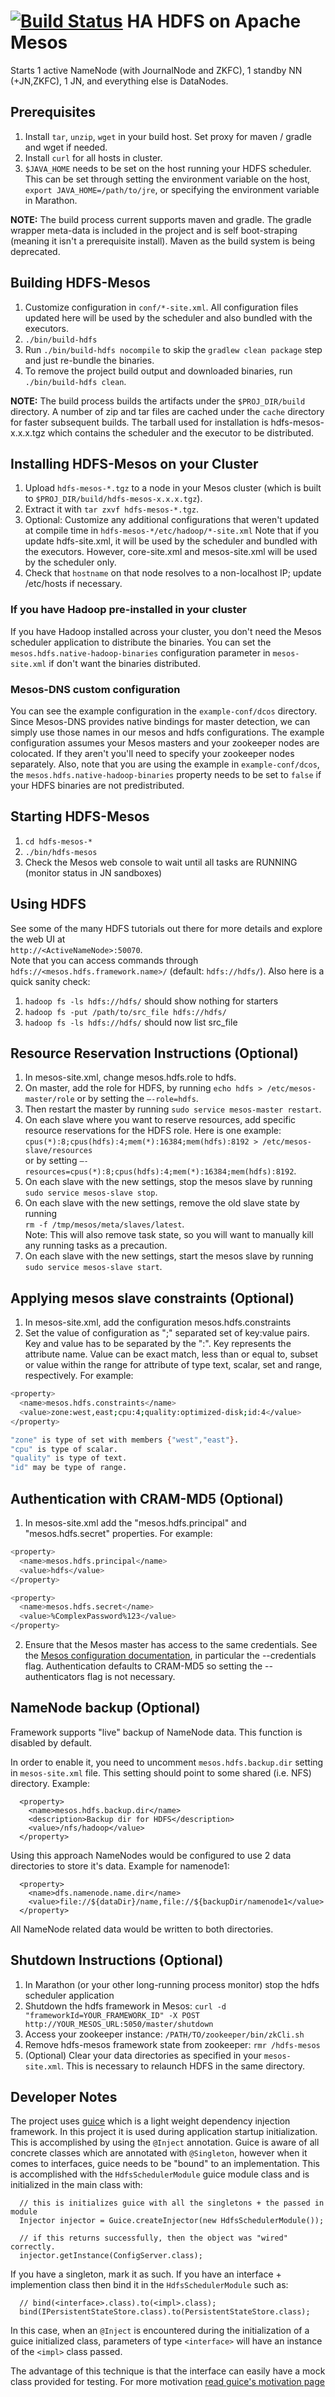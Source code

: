 [![Build Status](https://travis-ci.org/mesosphere/hdfs.svg?branch=master)](https://travis-ci.org/mesosphere/hdfs)
HA HDFS on Apache Mesos
======================
Starts 1 active NameNode (with JournalNode and ZKFC), 1 standby NN (+JN,ZKFC), 1 JN, and everything else is DataNodes.

Prerequisites
--------------------------
1. Install `tar`, `unzip`, `wget` in your build host. Set proxy for maven / gradle and wget if needed.
2. Install `curl` for all hosts in cluster.
3. `$JAVA_HOME` needs to be set on the host running your HDFS scheduler. This can be set through setting the environment variable on the host, `export JAVA_HOME=/path/to/jre`, or specifying the environment variable in Marathon.

**NOTE:** The build process current supports maven and gradle.   The gradle wrapper meta-data is included in the project and is self boot-straping (meaning it isn't a prerequisite install).  Maven as the build system is being deprecated.

Building HDFS-Mesos
--------------------------
1. Customize configuration in `conf/*-site.xml`. All configuration files updated here will be used by the scheduler and also bundled with the executors.
2. `./bin/build-hdfs`
3. Run `./bin/build-hdfs nocompile` to skip the `gradlew clean package` step and just re-bundle the binaries.
4. To remove the project build output and downloaded binaries, run `./bin/build-hdfs clean`.

**NOTE:** The build process builds the artifacts under the `$PROJ_DIR/build` directory.  A number of zip and tar files are cached under the `cache` directory for faster subsequent builds.   The tarball used for installation is hdfs-mesos-x.x.x.tgz which contains the scheduler and the executor to be distributed.


Installing HDFS-Mesos on your Cluster
--------------------------
1. Upload `hdfs-mesos-*.tgz` to a node in your Mesos cluster (which is built to `$PROJ_DIR/build/hdfs-mesos-x.x.x.tgz`).
2. Extract it with `tar zxvf hdfs-mesos-*.tgz`.
3. Optional: Customize any additional configurations that weren't updated at compile time in `hdfs-mesos-*/etc/hadoop/*-site.xml` Note that if you update hdfs-site.xml, it will be used by the scheduler and bundled with the executors. However, core-site.xml and mesos-site.xml will be used by the scheduler only.
4. Check that `hostname` on that node resolves to a non-localhost IP; update /etc/hosts if necessary.

### If you have Hadoop pre-installed in your cluster
If you have Hadoop installed across your cluster, you don't need the Mesos scheduler application to distribute the binaries. You can set the `mesos.hdfs.native-hadoop-binaries` configuration parameter in `mesos-site.xml` if don't want the binaries distributed.

### Mesos-DNS custom configuration
You can see the example configuration in the `example-conf/dcos` directory. Since Mesos-DNS provides native bindings for master detection, we can simply use those names in our mesos and hdfs configurations. The example configuration assumes your Mesos masters and your zookeeper nodes are colocated. If they aren't you'll need to specify your zookeeper nodes separately. Also, note that you are using the example in `example-conf/dcos`, the `mesos.hdfs.native-hadoop-binaries` property needs to be set to `false` if your HDFS binaries are not predistributed.

Starting HDFS-Mesos
--------------------------
1. `cd hdfs-mesos-*`
2. `./bin/hdfs-mesos`
3. Check the Mesos web console to wait until all tasks are RUNNING (monitor status in JN sandboxes)

Using HDFS
--------------------------
See some of the many HDFS tutorials out there for more details and explore the web UI at <br>`http://<ActiveNameNode>:50070`.</br>
Note that you can access commands through `hdfs://<mesos.hdfs.framework.name>/` (default: `hdfs://hdfs/`).
Also here is a quick sanity check:

1. `hadoop fs -ls hdfs://hdfs/` should show nothing for starters
2. `hadoop fs -put /path/to/src_file hdfs://hdfs/`
3. `hadoop fs -ls hdfs://hdfs/` should now list src_file

Resource Reservation Instructions (Optional)
--------------------------

1. In mesos-site.xml, change mesos.hdfs.role to hdfs.
2. On master, add the role for HDFS, by running `echo hdfs > /etc/mesos-master/role` or by setting the `—-role=hdfs`.
3. Then restart the master by running `sudo service mesos-master restart`.
4. On each slave where you want to reserve resources, add specific resource reservations for the HDFS role. Here is one example:
<br>`cpus(*):8;cpus(hdfs):4;mem(*):16384;mem(hdfs):8192 > /etc/mesos-slave/resources`</br> or by setting `—-resources=cpus(*):8;cpus(hdfs):4;mem(*):16384;mem(hdfs):8192`.
5. On each slave with the new settings, stop the mesos slave by running
<br>`sudo service mesos-slave stop`.</br>
6. On each slave with the new settings, remove the old slave state by running
<br>`rm -f /tmp/mesos/meta/slaves/latest`.</br>
Note: This will also remove task state, so you will want to manually kill any running tasks as a precaution.
7. On each slave with the new settings, start the mesos slave by running
<br>`sudo service mesos-slave start`.</br>

Applying mesos slave constraints (Optional)
--------------------------
1. In mesos-site.xml, add the configuration mesos.hdfs.constraints
2. Set the value of configuration as ";" separated set of key:value pairs. Key and value has to be separated by the ":". Key represents the attribute name. Value can be exact match, less than or equal to, subset or value within the range for attribute of type text, scalar, set and range, respectively. For example:
```sh
<property>
  <name>mesos.hdfs.constraints</name>
  <value>zone:west,east;cpu:4;quality:optimized-disk;id:4</value>
</property>

"zone" is type of set with members {"west","east"}.
"cpu" is type of scalar. 
"quality" is type of text. 
"id" may be type of range. 
```


Authentication with CRAM-MD5 (Optional)
--------------------------
1. In mesos-site.xml add the "mesos.hdfs.principal" and "mesos.hdfs.secret" properties. For example:
```sh
<property>
  <name>mesos.hdfs.principal</name>
  <value>hdfs</value>
</property>

<property>
  <name>mesos.hdfs.secret</name>
  <value>%ComplexPassword%123</value>
</property>
```

2. Ensure that the Mesos master has access to the same credentials.  See the [Mesos configuration documentation](http://mesos.apache.org/documentation/latest/configuration/), in particular the --credentials flag.  Authentication defaults to CRAM-MD5 so setting the --authenticators flag is not necessary.

NameNode backup (Optional)
--------------------------
Framework supports "live" backup of NameNode data. This function is disabled by default.

In order to enable it, you need to uncomment `mesos.hdfs.backup.dir` setting in `mesos-site.xml` file.
This setting should point to some shared (i.e. NFS) directory. Example:
```
  <property>
    <name>mesos.hdfs.backup.dir</name>
    <description>Backup dir for HDFS</description>
    <value>/nfs/hadoop</value>
  </property>
```

Using this approach NameNodes would be configured to use 2 data directories to store it's data. Example for namenode1:
```
  <property>
    <name>dfs.namenode.name.dir</name>
    <value>file://${dataDir}/name,file://${backupDir/namenode1</value>
  </property>
```
All NameNode related data would be written to both directories.

Shutdown Instructions (Optional)
--------------------------

1. In Marathon (or your other long-running process monitor) stop the hdfs scheduler application
2. Shutdown the hdfs framework in Mesos: `curl -d "frameworkId=YOUR_FRAMEWORK_ID" -X POST http://YOUR_MESOS_URL:5050/master/shutdown`
3. Access your zookeeper instance: `/PATH/TO/zookeeper/bin/zkCli.sh`
4. Remove hdfs-mesos framework state from zookeeper: `rmr /hdfs-mesos`
5. (Optional) Clear your data directories as specified in your `mesos-site.xml`. This is necessary to relaunch HDFS in the same directory.

Developer Notes
--------------------------
The project uses [guice](https://github.com/google/guice) which is a light weight dependency injection framework.  In this project it is used
during application startup initialization.   This is accomplished by using the `@Inject` annotation.  Guice is aware of all concrete classes
which are annotated with `@Singleton`, however when it comes to interfaces, guice needs to be "bound" to an implementation.  This is accomplished
with the `HdfsSchedulerModule` guice module class and is initialized in the main class with:

```
  // this is initializes guice with all the singletons + the passed in module
  Injector injector = Guice.createInjector(new HdfsSchedulerModule());
  
  // if this returns successfully, then the object was "wired" correctly.
  injector.getInstance(ConfigServer.class);
```

If you have a singleton, mark it as such.   If you have an interface + implemention class then bind it in the `HdfsSchedulerModule` such as:

```
  // bind(<interface>.class).to(<impl>.class);
  bind(IPersistentStateStore.class).to(PersistentStateStore.class);
```

In this case, when an `@Inject` is encountered during the initialization of a guice initialized class, parameters of type `<interface>` will have
an instance of the `<impl>` class passed.

The advantage of this technique is that the interface can easily have a mock class provided for testing.  For more motivation [read guice's motivation page](https://github.com/google/guice/wiki/Motivation)
